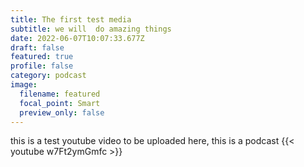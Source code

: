 ```yaml
---
title: The first test media
subtitle: we will  do amazing things
date: 2022-06-07T10:07:33.677Z
draft: false
featured: true
profile: false
category: podcast
image:
  filename: featured
  focal_point: Smart
  preview_only: false
---
```

this is a test youtube video to be uploaded here, this is a podcast
{{< youtube w7Ft2ymGmfc >}}